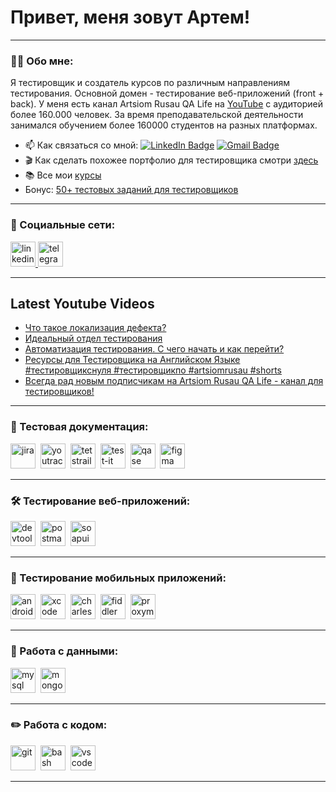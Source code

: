 # Привет, меня зовут Артем!

---

### 👨‍💻 Обо мне:

Я тестировщик и создатель курсов по различным направлениям тестирования. Основной домен - тестирование веб-приложений (front + back). У меня есть канал Artsiom Rusau QA Life на [YouTube](https://youtube.com/@rusau) с аудиторией более 160.000 человек. За время преподавательской деятельности занимался обучением более 160000 студентов на разных платформах.

- 📫 Как связаться со мной: [![LinkedIn Badge](https://img.shields.io/badge/-@artsiomrusau-blue?style=flat&logo=LinkedIn&logoColor=white)](https://www.linkedin.com/in/artsiomrusau/) [![Gmail Badge](https://img.shields.io/badge/-Gmail-red?style=flat&logo=Gmail&logoColor=white)](mailto:qa.rusau@gmail.com)
- 🎬 Как сделать похожее портфолио для тестировщика смотри [здесь](https://www.youtube.com/watch?v=ORSti2aYnEE)
- 📚 Все мои [курсы](https://rusau.net/courses)
- Бонус: [50+ тестовых заданий для тестировщиков](https://github.com/artichokeee/test-assignments)

---
### 🤝 Социальные сети:

  <div id="badges">
    <a href="https://www.linkedin.com/in/artsiomrusau/" target="_blank">
      <img src="https://cdn-icons-png.flaticon.com/512/2504/2504799.png" width="40" height="40" alt="linkedin" />
    </a>
    <a href="https://t.me/artsiom_qa" target="_blank">
      <img src="https://cdn-icons-png.flaticon.com/512/2111/2111646.png" width="40" height="40" alt="telegram" />
    </a>
  </div>

---

## Latest Youtube Videos

<!-- YOUTUBE:START -->
- [Что такое локализация дефекта?](https://www.youtube.com/watch?v=KiU-wAtsXpk)
- [Идеальный отдел тестирования](https://www.youtube.com/watch?v=7rflj_bbHeQ)
- [Автоматизация тестирования. С чего начать и как перейти?](https://www.youtube.com/watch?v=88X7pJFn7-I)
- [Ресурсы для Тестировщика на Английском Языке #тестировщикснуля #тестировщикпо #artsiomrusau #shorts](https://www.youtube.com/watch?v=4s2719fqnNg)
- [Всегда рад новым подписчикам на Artsiom Rusau QA Life - канал для тестировщиков!](https://www.youtube.com/watch?v=z3I7dHmApZ4)
<!-- YOUTUBE:END -->

---

### 📁 Тестовая документация:

<div>
  <img src="https://cdn.jsdelivr.net/gh/devicons/devicon/icons/jira/jira-original.svg" title="jira" alt="jira" width="40" height="40"/>&nbsp
  <img src="https://upload.wikimedia.org/wikipedia/commons/thumb/8/8d/YouTrack_Icon.svg/1024px-YouTrack_Icon.svg.png?20200803082248" title="youtrack" alt="youtrack" width="40" height="40"/>&nbsp
  <img src="https://codahosted.io/packs/21236/unversioned/assets/LOGO/ba1091c59bab89cd2fd0f289622731fe16113d7b00905abe64759c313a4b73b76c1b0426076ed76cb74752234c734131df46992d5b8b48fc13e264240e4f7119f736cfeb64df36ded54b5cbf6198b9cadedf18dd0cac5c7dbcd16e6336c29363cd1292ba" title="testrail" alt="tetstrail" width="40" height="40"/>&nbsp
  <img src="https://docs.testit.software/images/testit_logo_icon_blue.png" title="test-it" alt="test-it" width="40" height="40"/>&nbsp
  <img src="https://luna1.co/eb0187.png" title="qase" alt="qase" width="40" height="40"/>&nbsp
  <img src="https://cdn.jsdelivr.net/gh/devicons/devicon/icons/figma/figma-original.svg" title="figma" alt="figma" width="40" height="40"/>&nbsp
</div>

---

### 🛠 Тестирование веб-приложений:

<div>
  <img src="https://d33wubrfki0l68.cloudfront.net/38b5c953a4667366685d55db55d057c86db1fc54/a0fdc/static/acae6b24d940347661ca901ea07f47c1/chrome-dev-logo-icon.png" title="devtools" alt="devtools" width="40" height="40"/>&nbsp
  <img src="https://seeklogo.com/images/P/postman-logo-0087CA0D15-seeklogo.com.png" title="postman" alt="postman" width="40" height="40"/>&nbsp
  <img src="https://static0.smartbear.co/smartbearbrand/media/images/home/soapui-icon.svg" title="soapui" alt="soapui" width="40" height="40"/>&nbsp
</div>

---

### 📱 Тестирование мобильных приложений:

<div>
  <img src="https://cdn.jsdelivr.net/gh/devicons/devicon/icons/androidstudio/androidstudio-original.svg" title="android-studio" alt="android-studio" width="40" height="40"/>&nbsp
  <img src="https://cdn.jsdelivr.net/gh/devicons/devicon/icons/xcode/xcode-original.svg" title="xcode" alt="xcode" width="40" height="40"/>&nbsp
  <img src="https://cdn.icon-icons.com/icons2/3053/PNG/512/charles_proxy_macos_bigsur_icon_190302.png" title="charles-proxy" alt="charles-proxy" width="40" height="40"/>&nbsp
  <img src="https://www.megaleechers.com/storage/Fiddler-Everywhere-Icon.png" title="fiddler" alt="fiddler" width="40" height="40"/>&nbsp
  <img src="https://pbs.twimg.com/profile_images/1589614420766126080/slAIVDtr_400x400.jpg" title="proxyman" alt="proxyman" width="40" height="40"/>&nbsp
</div>


---

### 💾 Работа с данными:

<div>
  <img src="https://cdn.jsdelivr.net/gh/devicons/devicon/icons/mysql/mysql-original.svg" title="mysql" alt="mysql" width="40" height="40"/>&nbsp
  <img src="https://cdn.jsdelivr.net/gh/devicons/devicon/icons/mongodb/mongodb-original.svg" title="mongodb" alt="mongodb" width="40" height="40"/>&nbsp
</div>

---

### ✏️ Работа с кодом:

<div>
  <img src="https://cdn.jsdelivr.net/gh/devicons/devicon/icons/git/git-original.svg" title="git" alt="git" width="40" height="40"/>&nbsp
  <img src="https://upload.wikimedia.org/wikipedia/commons/thumb/4/4b/Bash_Logo_Colored.svg/1024px-Bash_Logo_Colored.svg.png?20180723054350" title="bash" alt="bash" width="40" height="40"/>&nbsp
  <img src="https://cdn.jsdelivr.net/gh/devicons/devicon/icons/vscode/vscode-original.svg" title="vscode" alt="vscode" width="40" height="40"/>&nbsp
  
</div>

---
